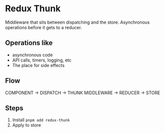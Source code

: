 # Redux Thunk

Middleware that sits between dispatching and the store. Asynchronous operations before it gets to a reducer.

## Operations like

- asynchronous code
- API calls, timers, logging, etc
- The place for side effects

## Flow

COMPONENT -> DISPATCH -> THUNK MIDDLEWARE -> REDUCER -> STORE

## Steps

1. Install `pnpm add redux-thunk`
2. Apply to store
